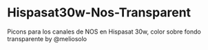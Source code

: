 # Hispasat30w-Nos-Transparent
Picons para los canales de NOS en Hispasat 30w, color sobre fondo transparente by @meliosolo
